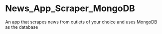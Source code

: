 # News_App_Scraper_MongoDB
An app that scrapes news from outlets of your choice and uses MongoDB as the database
